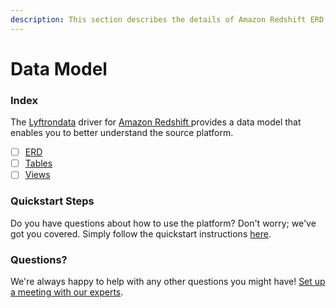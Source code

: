 ```yaml
---
description: This section describes the details of Amazon Redshift ERD, Tables, and Views.
---
```


# Data Model

### Index

The  [Lyftrondata](https://www.lyftrondata.com/) driver for [Amazon Redshift](https://www.lyftrondata.com/integration/amazon-redshift/)[ ](https://www.lyftrondata.com/integration/amazon-redshift/)provides a data model that enables you to better understand the source platform.

* [ ] [ERD](../../../technology-analytics/amazon-redshift/data-model/erd.md)
* [ ] [Tables](../../../technology-analytics/amazon-redshift/data-model/tables.md)
* [ ] [Views](../../../technology-analytics/amazon-redshift/data-model/views.md)

### Quickstart Steps

Do you have questions about how to use the platform? Don't worry; we've got you covered. Simply follow the quickstart instructions [here](../../../../quickstart-steps.md).

### Questions? <a href="#questions" id="questions"></a>

We're always happy to help with any other questions you might have! [Set up a meeting with our experts](https://www.lyftrondata.com/book-a-meeting/).

